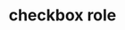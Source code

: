 ---
{
  "title": "checkbox role",
  "description": "A checkable input that has three possible values: true, false, or mixed.",
  "category": "aria",
  "keywords": [
    "checkbox role"
  ],
  "last_test_date": "2019-01-06",
  "test_results_url": "https://a11ysupport.io/tech/aria/checkbox_role",
  "test_url": "https://a11ysupport.io/tech/aria/checkbox_role",
  "stats": {
    "dragon_win": {
      "chrome": {
        "76": "a"
      }
    },
    "jaws": {
      "chrome": {
        "74": "a"
      },
      "ie": {
        "11.134": "a"
      },
      "firefox": {
        "66": "a"
      }
    },
    "narrator": {
      "edge": {
        "44.17763.1.0": "a"
      }
    },
    "nvda": {
      "chrome": {
        "74": "a"
      },
      "firefox": {
        "67": "a"
      }
    },
    "va_and": {
      "and_chr": {
        "77": "a"
      }
    },
    "vc_macos": {
      "safari": {
        "13.0.2": "a"
      }
    },
    "vo_ios": {
      "ios_saf": {
        "12.3": "a"
      }
    },
    "vo_macos": {
      "safari": {
        "12.1.1": "y"
      }
    },
    "talkback": {
      "and_chr": {
        "75": "a"
      }
    },
    "orca": {
      "firefox": {
        "69": "y"
      }
    },
    "vc_ios": {
      "ios_saf": {
        "13.0": "a"
      }
    },
    "wsr": {
      "edge": {
        "44": "a"
      },
      "chrome": {
        "77": "a"
      }
    }
  },
  "links": {
    "ARIA spec for checkbox": "https://www.w3.org/TR/wai-aria-1.1/#checkbox"
  }
}
---